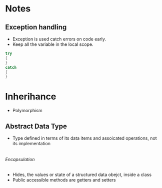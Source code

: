 # Notes

## Exception handling
* Exception is used catch errors on code early. 
* Keep all the variable in the local scope.
```c++
try
{
}
catch
{
}
```
# Inherihance
* Polymorphism

## Abstract Data Type
* Type defined in terms of its data items and assoicated operations, not its implementation
```

```

###### Encapsulation 
* Hides, the values or state of a structured data obejct, inside a class
* Public accessible methods are getters and setters
